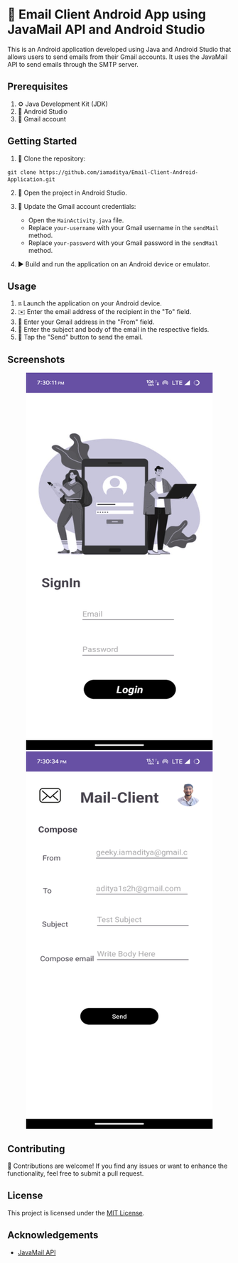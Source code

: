 # 📧 Email Client Android App using JavaMail API and Android Studio

This is an Android application developed using Java and Android Studio that allows users to send emails from their Gmail accounts. It uses the JavaMail API to send emails through the SMTP server.

## Prerequisites
1. ⚙️ Java Development Kit (JDK)
2. 📱 Android Studio
3. 📧 Gmail account

## Getting Started
1. 🔀 Clone the repository:
```
git clone https://github.com/iamaditya/Email-Client-Android-Application.git
```

2. 📂 Open the project in Android Studio.
3. 🚀 Update the Gmail account credentials:
   - Open the `MainActivity.java` file.
   - Replace `your-username` with your Gmail username in the `sendMail` method.
   - Replace `your-password` with your Gmail password in the `sendMail` method.

4. ▶️ Build and run the application on an Android device or emulator.

## Usage
1. 🔛 Launch the application on your Android device.
2. ✉️ Enter the email address of the recipient in the "To" field.
3. 📩 Enter your Gmail address in the "From" field.
4. 📜 Enter the subject and body of the email in the respective fields.
5. 💌 Tap the "Send" button to send the email.

## Screenshots
<div align="center">
  <img src="img/1.png" alt="Login Page" height="850" width="420">
  <img src="img/2.png" alt="Compose Page" height="850" width="420">
</div>



## Contributing
🤝 Contributions are welcome! If you find any issues or want to enhance the functionality, feel free to submit a pull request.

## License
This project is licensed under the [MIT License](LICENSE).

## Acknowledgements
- [JavaMail API](https://javaee.github.io/javamail/)
